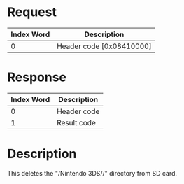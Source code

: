 # Request

| Index Word | Description                |
|------------|----------------------------|
| 0          | Header code \[0x08410000\] |

# Response

| Index Word | Description |
|------------|-------------|
| 0          | Header code |
| 1          | Result code |

# Description

This deletes the "/Nintendo 3DS/<SomeID>/" directory from SD card.